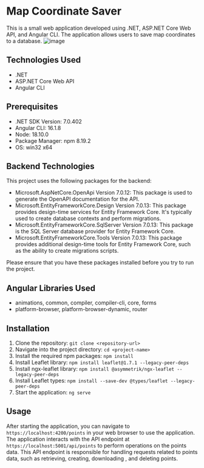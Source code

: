 # Map Coordinate Saver

This is a small web application developed using .NET, ASP.NET Core Web API, and Angular CLI. The application allows users to save map coordinates to a database.
![image](https://github.com/oozguroo/MapApp/assets/24260940/38e2487d-464e-4899-839d-6adaf3c9d855)

## Technologies Used

- .NET
- ASP.NET Core Web API
- Angular CLI

## Prerequisites

- .NET SDK Version: 7.0.402
- Angular CLI: 16.1.8
- Node: 18.10.0
- Package Manager: npm 8.19.2
- OS: win32 x64

 ## Backend Technologies

This project uses the following packages for the backend:

- Microsoft.AspNetCore.OpenApi Version 7.0.12: This package is used to generate the OpenAPI documentation for the API.
- Microsoft.EntityFrameworkCore.Design Version 7.0.13: This package provides design-time services for Entity Framework Core. It's typically used to create database contexts and perform migrations.
- Microsoft.EntityFrameworkCore.SqlServer Version 7.0.13: This package is the SQL Server database provider for Entity Framework Core.
- Microsoft.EntityFrameworkCore.Tools Version 7.0.13: This package provides additional design-time tools for Entity Framework Core, such as the ability to create migrations scripts.

Please ensure that you have these packages installed before you try to run the project.


## Angular Libraries Used

- animations, common, compiler, compiler-cli, core, forms
- platform-browser, platform-browser-dynamic, router

## Installation

1. Clone the repository: `git clone <repository-url>`
2. Navigate into the project directory: `cd <project-name>`
3. Install the required npm packages: `npm install`
4. Install Leaflet library: `npm install leaflet@1.7.1 --legacy-peer-deps`
5. Install ngx-leaflet library: `npm install @asymmetrik/ngx-leaflet --legacy-peer-deps`
6. Install Leaflet types: `npm install --save-dev @types/leaflet --legacy-peer-deps`
7. Start the application: `ng serve`

## Usage

After starting the application, you can navigate to `https://localhost:4200/points` in your web browser to use the application.
The application interacts with the API endpoint at `https://localhost:5001/api/points` to perform operations on the points data.
This API endpoint is responsible for handling requests related to points data, such as retrieving, creating, downloading , and deleting points.
